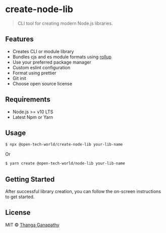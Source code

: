 # create-node-lib

> CLI tool for creating modern Node.js libraries.

## Features

- Creates CLI or module library
- Bundles cjs and es module formats using [rollup](https://github.com/rollup/rollup)
- Use your preferred package manager
- Custom eslint configuration
- Format using prettier
- Git init
- Choose open source license

## Requirements

- Node.js >= v10 LTS
- Latest Npm or Yarn

## Usage

```bash
$ npx @open-tech-world/create-node-lib your-lib-name
```

Or

```bash
$ yarn create @open-tech-world/node-lib your-lib-name
```

## Getting Started

After successful library creation, you can follow the on-screen instructions to get started.

## License

MIT © [Thanga Ganapathy](https://github.com/ganapathy888)
